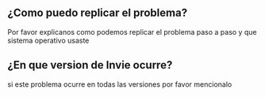 ## ¿Como puedo replicar el problema?
Por favor explicanos como podemos replicar el problema paso a paso y que sistema operativo usaste

## ¿En que version de Invie ocurre?
si este problema ocurre en todas las versiones por favor mencionalo
